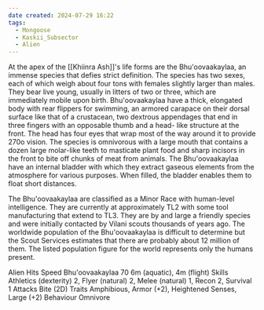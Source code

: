 ```yaml
---
date created: 2024-07-29 16:22
tags:
  - Mongoose
  - Kaskii_Subsector
  - Alien
---
```


At the apex of the [[Khiinra Ash]]'s life forms are the Bhu'oovaakaylaa, an immense species that defies strict definition. The species has two sexes, each of which weigh about four tons with females slightly larger than males. They bear live young, usually in litters of two or three, which are immediately mobile upon birth. Bhu'oovaakaylaa have a thick, elongated body with rear flippers for swimming, an armored carapace on their dorsal surface like that of a crustacean, two dextrous appendages that end in three fingers with an opposable thumb and a head- like structure at the front. The head has four eyes that wrap most of the way around it to provide 270o vision. The species is omnivorous with a large mouth that contains a dozen large molar-like teeth to masticate plant food and sharp incisors in the front to bite off chunks of meat from animals. The Bhu'oovaakaylaa have an internal bladder with which they extract gaseous elements from the atmosphere for various purposes. When filled, the bladder enables them to float short distances.

The Bhu'oovaakaylaa are classified as a Minor Race with human-level intelligence. They are currently at approximately TL2 with some tool manufacturing that extend to TL3. They are by and large a friendly species and were initially contacted by Vilani scouts thousands of years ago. The worldwide population of the Bhu'oovaakaylaa is difficult to determine but the Scout Services estimates that there are probably about 12 million of them. The listed population figure for the world represents only the humans present.

Alien Hits Speed
Bhu'oovaakaylaa 70 6m (aquatic),
4m (flight)
Skills Athletics (dexterity) 2, Flyer (natural) 2, Melee (natural) 1,
Recon 2, Survival 1
Attacks Bite (2D)
Traits Amphibious, Armor (+2),
Heightened Senses, Large (+2)
Behaviour Omnivore
